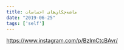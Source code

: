 ```yaml
---
title: ماشه‌چکان‌های احساسات
date: "2019-06-25"
tags: ['self']
---
```


https://www.instagram.com/p/BzImCtcBAvr/